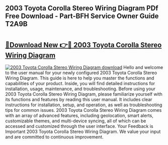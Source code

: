## 2003 Toyota Corolla Stereo Wiring Diagram PDf Free Download - Part-BFH Service Owner Guide T2A9B

# <h2><a href="http://dfkwfhz.blite.top/?on=2003+Toyota+Corolla+Stereo+Wiring+Diagram">🔗Download New 👉🔴 2003 Toyota Corolla Stereo Wiring Diagram</a></h2>

[![2003 Toyota Corolla Stereo Wiring Diagram download](https://i.imgur.com/lujVjoI.png)](http://dfkwfhz.blite.top/?on=2003+Toyota+Corolla+Stereo+Wiring+Diagram)
Hello and welcome to the user manual for your newly configured 2003 Toyota Corolla Stereo Wiring Diagram. This guide is here to help you master the functions and capabilities of your product. Inside, you will find detailed instructions for installation, usage, maintenance, and troubleshooting. Before using your 2003 Toyota Corolla Stereo Wiring Diagram, please familiarize yourself with its functions and features by reading this user manual. It includes clear instructions for installation, setup, and operation, as well as troubleshooting tips for common issues. 2003 Toyota Corolla Stereo Wiring Diagram comes with an array of advanced features, including geolocation, smart alerts, customizable themes, and multi-device syncing, all of which can be accessed and customized through the user interface. Your Feedback is Important 2003 Toyota Corolla Stereo Wiring Diagram. We value your input and are committed to continuous improvement.
